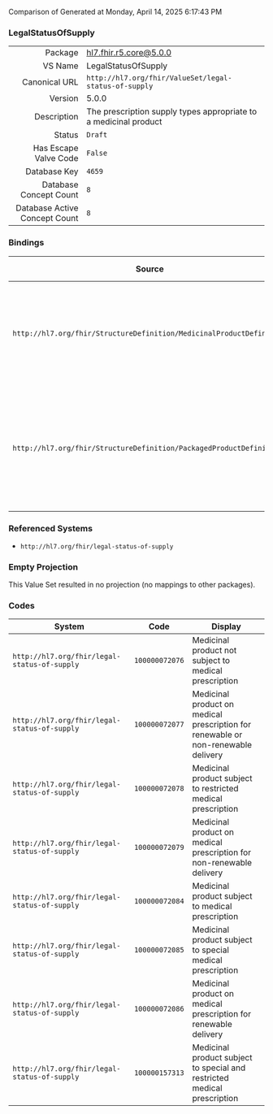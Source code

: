 Comparison of 
Generated at Monday, April 14, 2025 6:17:43 PM

### LegalStatusOfSupply

|      |     |
| ---: | --- |
| Package | hl7.fhir.r5.core@5.0.0 |
| VS Name | LegalStatusOfSupply |
| Canonical URL | `http://hl7.org/fhir/ValueSet/legal-status-of-supply` |
| Version | 5.0.0 |
| Description | The prescription supply types appropriate to a medicinal product |
| Status | `Draft` |
| Has Escape Valve Code | `False` |
| Database Key | `4659` |
| Database Concept Count | `8` |
| Database Active Concept Count | `8` |
### Bindings

| Source | Element | Binding | Strength | Element Short |
| ------ | ------- | ------- | -------- | ------------- |
| `http://hl7.org/fhir/StructureDefinition/MedicinalProductDefinition` | `MedicinalProductDefinition.legalStatusOfSupply` | `http://hl7.org/fhir/ValueSet/legal-status-of-supply` | `Example` | The legal status of supply of the medicinal product as classified by the regulator |
| `http://hl7.org/fhir/StructureDefinition/PackagedProductDefinition` | `PackagedProductDefinition.legalStatusOfSupply.code` | `http://hl7.org/fhir/ValueSet/legal-status-of-supply` | `Example` | The actual status of supply. In what situation this package type may be supplied for use |

### Referenced Systems

* `http://hl7.org/fhir/legal-status-of-supply`
### Empty Projection

This Value Set resulted in no projection (no mappings to other packages).

### Codes

| System | Code | Display |
| ------ | ---- | ------- |
| `http://hl7.org/fhir/legal-status-of-supply` | `100000072076` | Medicinal product not subject to medical prescription |
| `http://hl7.org/fhir/legal-status-of-supply` | `100000072077` | Medicinal product on medical prescription for renewable or non-renewable delivery |
| `http://hl7.org/fhir/legal-status-of-supply` | `100000072078` | Medicinal product subject to restricted medical prescription |
| `http://hl7.org/fhir/legal-status-of-supply` | `100000072079` | Medicinal product on medical prescription for non-renewable delivery |
| `http://hl7.org/fhir/legal-status-of-supply` | `100000072084` | Medicinal product subject to medical prescription |
| `http://hl7.org/fhir/legal-status-of-supply` | `100000072085` | Medicinal product subject to special medical prescription |
| `http://hl7.org/fhir/legal-status-of-supply` | `100000072086` | Medicinal product on medical prescription for renewable delivery |
| `http://hl7.org/fhir/legal-status-of-supply` | `100000157313` | Medicinal product subject to special and restricted medical prescription |
